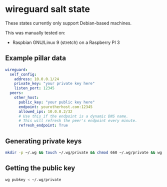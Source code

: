 # wireguard salt state
These states currently only support Debian-based machines.

This was manually tested on:
- Raspbian GNU/Linux 9 (stretch) on a Raspberry PI 3

## Example pillar data
```yaml
wireguard:
  self_config:
    address: 10.0.0.1/24
    private_key: "your private key here"
    listen_port: 12345
  peers:
    other_host:
      public_key: "your public key here"
      endpoint: yourotherhost.com:12345
      allowed_ips: 10.0.0.2/32
      # Use this if the endpoint is a dynamic DNS name.
      # This will refresh the peer's endpoint every minute.
      refresh_endpoint: True
```

## Generating private keys
```bash
mkdir -p ~/.wg && touch ~/.wg/private && chmod 660 ~/.wg/private && wg genkey > ~/.wg/private
```

## Getting the public key
```bash
wg pubkey < ~/.wg/private
```
